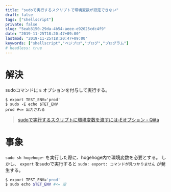 ```yaml
---
title: "sudoで実行するスクリプトで環境変数が設定できない"
draft: false
tags: ["shellscript"]
private: false
slug: "5eab3150-29da-4b54-aeee-e92025cdc4f9"
date: "2019-11-25T18:20:47+09:00"
lastmod: "2019-11-25T18:20:47+09:00"
keywords: ["shellscript","ベジプロ","プログ","プログラム"]
# headless: true
---
```


# 解決
sudoコマンドに `E` オプションを付与して実行する。
```bash:e.g.
$ export TEST_ENV='prod'
$ sudo -E echo $TET_ENV
prod #<= 出力される
```

> [sudoで実行するスクリプトに環境変数を渡すには-Eオプション - Qiita](https://qiita.com/khsk/items/814de4c746fbae81b531)

# 事象
`sudo sh hogehoge~` を実行した際に、hogehoge内で環境変数を必要とする。
しかし、 `export` をsudoで実行すると `sudo: export: コマンドが見つかりません` が発生する。
```bash
$ export TEST_ENV='prod'
$ sudo echo $TET_ENV #<= 空
```

